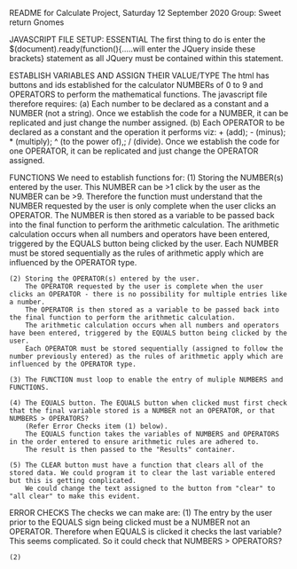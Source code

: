 README for Calculate Project, Saturday 12 September 2020
Group: Sweet return Gnomes

JAVASCRIPT FILE SETUP: ESSENTIAL
The first thing to do is enter the $(document).ready(function(){.....will enter the JQuery inside these brackets} statement as all JQuery must be contained within this statement.


ESTABLISH VARIABLES AND ASSIGN THEIR VALUE/TYPE
The html has buttons and ids established for the calculator NUMBERs of 0 to 9 and OPERATORS to perform the mathematical functions.
The javascript file therefore requires:
    (a) Each number to be declared as a constant and a NUMBER (not a string). Once we establish the code for a NUMBER, it can be replicated and just change the number assigned.
    (b) Each OPERATOR to be declared as a constant and the operation it performs viz:
        + (add);
        - (minus);
        * (multiply);
        ^ (to the power of),;
        / (divide).
        Once we establish the code for one OPERATOR, it can be replicated and just change the OPERATOR assigned.


FUNCTIONS
We need to establish functions for:
    (1) Storing the NUMBER(s) entered by the user. This NUMBER can be >1 click by the user as the NUMBER can be >9. 
        Therefore the function must understand that the NUMBER requested by the user is only complete when the user clicks an OPERATOR.
        The NUMBER is then stored as a variable to be passed back into the final function to perform the arithmetic calculation.
        The arithmetic calculation occurs when all numbers and operators have been entered, triggered by the EQUALS button being clicked by the user.
        Each NUMBER must be stored sequentially as the rules of arithmetic apply which are influenced by the OPERATOR type.
        
    (2) Storing the OPERATOR(s) entered by the user. 
        The OPERATOR requested by the user is complete when the user clicks an OPERATOR - there is no possibility for multiple entries like a number.
        The OPERATOR is then stored as a variable to be passed back into the final function to perform the arithmetic calculation.
        The arithmetic calculation occurs when all numbers and operators have been entered, triggered by the EQUALS button being clicked by the user.
        Each OPERATOR must be stored sequentially (assigned to follow the number previously entered) as the rules of arithmetic apply which are influenced by the OPERATOR type.

    (3) The FUNCTION must loop to enable the entry of muliple NUMBERS and FUNCTIONS.

    (4) The EQUALS button. The EQUALS button when clicked must first check that the final variable stored is a NUMBER not an OPERATOR, or that NUMBERS > OPERATORS?
        (Refer Error Checks item (1) below).
        The EQUALS function takes the variables of NUMBERS and OPERATORS in the order entered to ensure arithmetic rules are adhered to.
        The result is then passed to the "Results" container.

    (5) The CLEAR button must have a function that clears all of the stored data. We could program it to clear the last variable entered but this is getting complicated.
        We could change the text assigned to the button from "clear" to "all clear" to make this evident.



ERROR CHECKS
The checks we can make are:
    (1) The entry by the user prior to the EQUALS sign being clicked must be a NUMBER not an OPERATOR. Therefore when EQUALS is clicked it checks the last variable?
        This seems complicated. So it could check that NUMBERS > OPERATORS?

    (2) 


        


